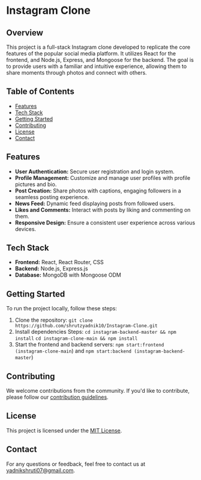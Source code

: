 # Instagram Clone

## Overview

This project is a full-stack Instagram clone developed to replicate the core features of the popular social media platform. It utilizes React for the frontend, and Node.js, Express, and Mongoose for the backend. The goal is to provide users with a familiar and intuitive experience, allowing them to share moments through photos and connect with others.

## Table of Contents

- [Features](#features)
- [Tech Stack](#tech-stack)
- [Getting Started](#getting-started)
- [Contributing](#contributing)
- [License](#license)
- [Contact](#contact)

## Features

- **User Authentication:** Secure user registration and login system.
- **Profile Management:** Customize and manage user profiles with profile pictures and bio.
- **Post Creation:** Share photos with captions, engaging followers in a seamless posting experience.
- **News Feed:** Dynamic feed displaying posts from followed users.
- **Likes and Comments:** Interact with posts by liking and commenting on them.
- **Responsive Design:** Ensure a consistent user experience across various devices.

## Tech Stack

- **Frontend:** React, React Router, CSS
- **Backend:** Node.js, Express.js
- **Database:** MongoDB with Mongoose ODM

  
## Getting Started

To run the project locally, follow these steps:

1. Clone the repository: `git clone https://github.com/shrutzyadnik10/Instagram-Clone.git`
2. Install dependencies Steps: `cd instagram-backend-master && npm install` `cd instagram-clone-main && npm install`
3. Start the frontend and backend servers: `npm start:frontend (instagram-clone-main`) and `npm start:backend (instagram-backend-master`)

## Contributing

We welcome contributions from the community. If you'd like to contribute, please follow our [contribution guidelines](CONTRIBUTING.md).

## License

This project is licensed under the [MIT License](LICENSE).

## Contact

For any questions or feedback, feel free to contact us at [yadnikshruti07@gmail.com](mailto:yadnikshruti07@gmail.com).

